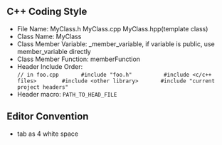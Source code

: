 
## C++ Coding Style ##
 - File Name: MyClass.h MyClass.cpp MyClass.hpp(template class)
 - Class Name: MyClass
 - Class Member Variable: _member_variable, if variable is public, use member_variable directly
 - Class Member Function: memberFunction
 - Header Include Order:  
     `// in foo.cpp      
     #include "foo.h"         
     #include <c/c++ files>       
     #include <other library>      
     #include "current project headers"`     
 - Header macro: `PATH_TO_HEAD_FILE`

 

 ## Editor Convention ##
  - tab as 4 white space